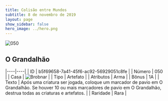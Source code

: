 ```yaml
---
title: Colisão entre Mundos
subtitle: 8 de novembro de 2019
layout: page
show_sidebar: false
hero_image: ../hero.png
---
```


![050](https://cdn.keyforgegame.com/media/card_front/pt/452_050_4W4X35WWCFF_pt.png)

## O Grandalhão

|----|----|
| ID | b5f69658-7a41-45f6-ac92-56929051c8fe |
| Número | 050 |
| Casa | ![Brobnar](https://archonarcana.com/images/thumb/e/e0/Brobnar.png/22px-Brobnar.png "Brobnar") |
| Tipo | Artefato |
| Atributos | Arma |
| Bônus | 1A |
| Texto | Após uma criatura ser jogada, coloque um marcador de pavio em O Grandalhão. Se houver 10 ou mais marcadores de pavio em O Grandalhão, destrua todas  as criaturas e artefatos. |
| Raridade | Rara |
